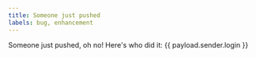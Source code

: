 ```yaml
---
title: Someone just pushed
labels: bug, enhancement
---
```

Someone just pushed, oh no! Here's who did it: {{ payload.sender.login }}